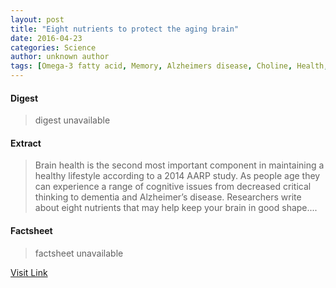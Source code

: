 ```yaml
---
layout: post
title: "Eight nutrients to protect the aging brain"
date: 2016-04-23
categories: Science
author: unknown author
tags: [Omega-3 fatty acid, Memory, Alzheimers disease, Choline, Health, Brain, Neuroscience]
---
```



#### Digest
>digest unavailable

#### Extract
>Brain health is the second most important component in maintaining a healthy lifestyle according to a 2014 AARP study. As people age they can experience a range of cognitive issues from decreased critical thinking to dementia and Alzheimer’s disease. Researchers write about eight nutrients that may help keep your brain in good shape....

#### Factsheet
>factsheet unavailable

[Visit Link](http://feeds.sciencedaily.com/~r/sciencedaily/~3/4a0UZaQvPy4/150415203340.htm)


